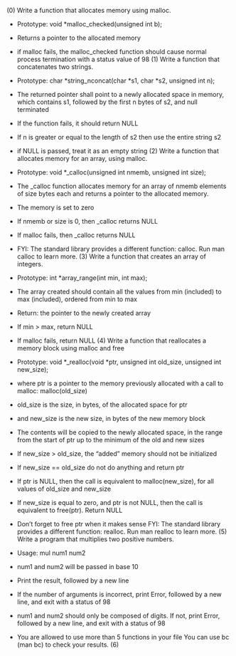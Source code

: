 (0) Write a function that allocates memory using malloc.

*	Prototype: void *malloc_checked(unsigned int b);
*	Returns a pointer to the allocated memory
*	if malloc fails, the malloc_checked function should cause normal process termination with a status value of 98
(1) Write a function that concatenates two strings.

*	Prototype: char *string_nconcat(char *s1, char *s2, unsigned int n);
*	The returned pointer shall point to a newly allocated space in memory, which contains s1, followed by the first n bytes of s2, and null terminated
*	If the function fails, it should return NULL
*	If n is greater or equal to the length of s2 then use the entire string s2
*	if NULL is passed, treat it as an empty string
(2) Write a function that allocates memory for an array, using malloc.

*	Prototype: void *_calloc(unsigned int nmemb, unsigned int size);
*	The _calloc function allocates memory for an array of nmemb elements of size bytes each and returns a pointer to the allocated memory.
*	The memory is set to zero
*	If nmemb or size is 0, then _calloc returns NULL
*	If malloc fails, then _calloc returns NULL
*	FYI: The standard library provides a different function: calloc. Run man calloc to learn more.
(3) Write a function that creates an array of integers.

*	Prototype: int *array_range(int min, int max);
*	The array created should contain all the values from min (included) to max (included), ordered from min to max
*	Return: the pointer to the newly created array
*	If min > max, return NULL
*	If malloc fails, return NULL
(4) Write a function that reallocates a memory block using malloc and free

*	Prototype: void *_realloc(void *ptr, unsigned int old_size, unsigned int new_size);
*	where ptr is a pointer to the memory previously allocated with a call to malloc: malloc(old_size)
*	old_size is the size, in bytes, of the allocated space for ptr
*	and new_size is the new size, in bytes of the new memory block
*	The contents will be copied to the newly allocated space, in the range from the start of ptr up to the minimum of the old and new sizes
*	If new_size > old_size, the “added” memory should not be initialized
*	If new_size == old_size do not do anything and return ptr
*	If ptr is NULL, then the call is equivalent to malloc(new_size), for all values of old_size and new_size
*	If new_size is equal to zero, and ptr is not NULL, then the call is equivalent to free(ptr). Return NULL
*	Don’t forget to free ptr when it makes sense
FYI: The standard library provides a different function: realloc. Run man realloc to learn more.
(5) Write a program that multiplies two positive numbers.

*	Usage: mul num1 num2
*	num1 and num2 will be passed in base 10
*	Print the result, followed by a new line
*	If the number of arguments is incorrect, print Error, followed by a new line, and exit with a status of 98
*	num1 and num2 should only be composed of digits. If not, print Error, followed by a new line, and exit with a status of 98
*	You are allowed to use more than 5 functions in your file
You can use bc (man bc) to check your results.
(6) 
